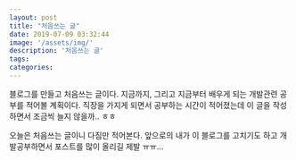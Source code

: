 ```yaml
---
layout: post
title: "처음쓰는 글"
date: 2019-07-09 03:32:44
image: '/assets/img/'
description: '처음쓰는 글'
tags:
categories:
---
```


블로그를 만들고 처음쓰는 글이다.
지금까지, 그리고 지금부터 배우게 되는 개발관련 공부를 적어볼 계획이다.
직장을 가지게 되면서 공부하는 시간이 적어졌는데 이 글을 작성하면서 조금씩 늘지 않을까.. ㅎㅎ

오늘은 처음쓰는 글이니 다짐만 적어본다.
앞으로의 내가 이 블로그를 고치기도 하고 개발공부하면서 포스트를 많이 올리길 제발 ㅠㅠ...
